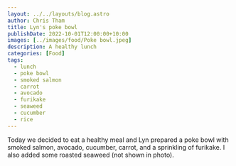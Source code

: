 ```yaml
---
layout: ../../layouts/blog.astro
author: Chris Tham
title: Lyn's poke bowl
publishDate: 2022-10-01T12:00:00+10:00
images: [../images/food/Poke bowl.jpeg]
description: A healthy lunch
categories: [Food]
tags:
  - lunch
  - poke bowl
  - smoked salmon
  - carrot
  - avocado
  - furikake
  - seaweed
  - cucumber
  - rice
---
```


Today we decided to eat a healthy meal and Lyn prepared a poke bowl with smoked
salmon, avocado, cucumber, carrot, and a sprinkling of furikake. I also added
some roasted seaweed (not shown in photo).
